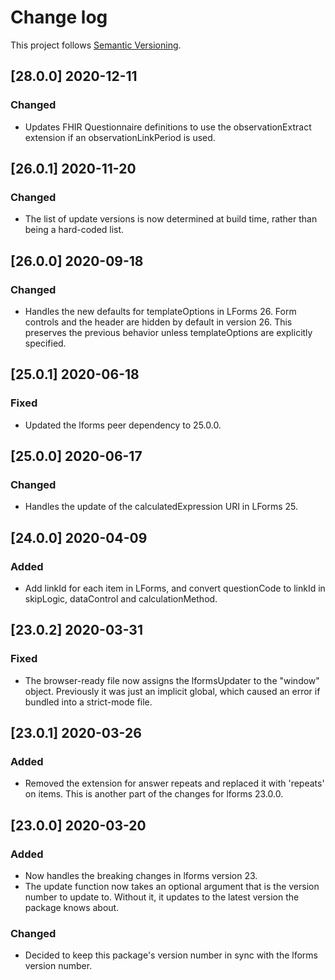 # Change log

This project follows [Semantic Versioning](http://semver.org/).

## [28.0.0] 2020-12-11
### Changed
- Updates FHIR Questionnaire definitions to use the observationExtract
  extension if an observationLinkPeriod is used.

## [26.0.1] 2020-11-20
### Changed
- The list of update versions is now determined at build time, rather than being
  a hard-coded list.

## [26.0.0] 2020-09-18
### Changed
- Handles the new defaults for templateOptions in LForms 26. Form controls
  and the header are hidden by default in version 26. This preserves the
  previous behavior unless templateOptions are explicitly specified.

## [25.0.1] 2020-06-18
### Fixed
- Updated the lforms peer dependency to 25.0.0.

## [25.0.0] 2020-06-17
### Changed
- Handles the update of the calculatedExpression URI in LForms 25.

## [24.0.0] 2020-04-09
### Added
- Add linkId for each item in LForms, and convert questionCode to linkId in
  skipLogic, dataControl and calculationMethod.

## [23.0.2] 2020-03-31
### Fixed
- The browser-ready file now assigns the lformsUpdater to the "window" object.
  Previously it was just an implicit global, which caused an error if bundled
  into a strict-mode file.

## [23.0.1] 2020-03-26
### Added
- Removed the extension for answer repeats and replaced it with 'repeats' on items.
  This is another part of the changes for lforms 23.0.0.

## [23.0.0] 2020-03-20
### Added
- Now handles the breaking changes in lforms version 23.
- The update function now takes an optional argument that is the version number
  to update to.  Without it, it updates to the latest version the package knows
  about.
### Changed
- Decided to keep this package's version number in sync with the lforms version
  number.
